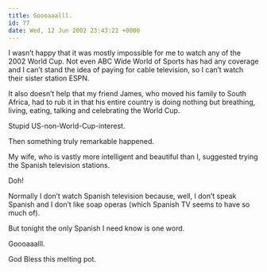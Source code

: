 ```yaml
---
title: Goooaaalll.
id: 77
date: Wed, 12 Jun 2002 23:43:22 +0000
---
```


I wasn’t happy that it was mostly impossible for me to watch any of the 2002 World Cup. Not even <span class="caps">ABC</span> Wide World of Sports has had any coverage and I can’t stand the idea of paying for cable television, so I can’t watch their sister station <span class="caps">ESPN</span>.  

It also doesn’t help that my friend James, who moved his family to South Africa, had to rub it in that his entire country is doing nothing but breathing, living, eating, talking and celebrating the World Cup.  

Stupid <span class="caps">US</span>-non-World-Cup-interest.  

Then something truly remarkable happened.  

My wife, who is vastly more intelligent and beautiful than I, suggested trying the Spanish television stations.  

Doh!  

Normally I don’t watch Spanish television because, well, I don’t speak Spanish and I don’t like soap operas (which Spanish TV seems to have so much of).  

But tonight the only Spanish I need know is one word.  

Goooaaalll.  

God Bless this melting pot.






